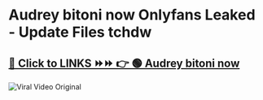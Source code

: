 
 # Audrey bitoni now Onlyfans Leaked - Update Files tchdw

## <h2><a href="https://clipsfans.com/Audrey_bitoni_now&ref=git">🔗 Click to LINKS ⏩⏩ 👉 🟢 Audrey bitoni now </a></h2>

<a href="https://clipsfans.com/Audrey_bitoni_now&ref=git" rel="nofollow" data-target="animated-image.originalLink"><img src="https://i.ibb.co.com/xMMVF88/686577567.gif" alt="Viral Video Original" style="max-width: 100%; display: inline-block;" data-target="animated-image.originalImage"></a>

